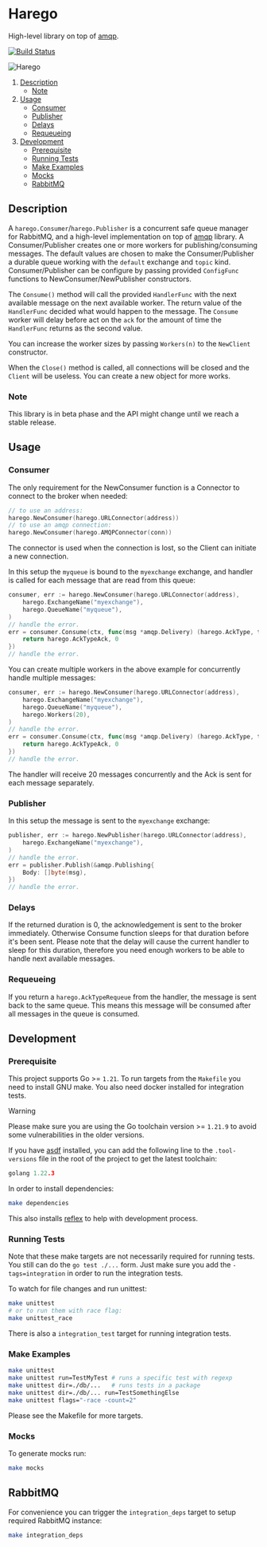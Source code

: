 # Harego

High-level library on top of [amqp][amqp].

[![Build Status](https://travis-ci.com/blokur/harego.svg?token=TM5LRGpEAwKms8UULFDi&branch=master)](https://travis-ci.com/blokur/harego)

![Harego](https://media.giphy.com/media/uNNsPzWVFzfuE/giphy.gif)

1. [Description](#description)
    - [Note](#note)
2. [Usage](#usage)
    - [Consumer](#consumer)
    - [Publisher](#publisher)
    - [Delays](#delays)
    - [Requeueing](#requeueing)
3. [Development](#development)
    - [Prerequisite](#prerequisite)
    - [Running Tests](#running-tests)
    - [Make Examples](#make-examples)
    - [Mocks](#mocks)
    - [RabbitMQ](#rabbitmq)

## Description

A `harego.Consumer`/`harego.Publisher` is a concurrent safe queue manager for
RabbitMQ, and a high-level implementation on top of
[amqp](github.com/rabbitmq/amqp091-go) library. A Consumer/Publisher creates
one or more workers for publishing/consuming messages. The default values are
chosen to make the Consumer/Publisher a durable queue working with the
`default` exchange and `topic` kind. Consumer/Publisher can be configure by
passing provided `ConfigFunc` functions to NewConsumer/NewPublisher
constructors.

The `Consume()` method will call the provided `HandlerFunc` with the next
available message on the next available worker. The return value of the
`HandlerFunc` decided what would happen to the message. The `Consume` worker
will delay before act on the `ack` for the amount of time the `HandlerFunc`
returns as the second value.

You can increase the worker sizes by passing `Workers(n)` to the `NewClient`
constructor.

When the `Close()` method is called, all connections will be closed and the
`Client` will be useless. You can create a new object for more works.

### Note

This library is in beta phase and the API might change until we reach a stable
release.

## Usage

### Consumer

The only requirement for the NewConsumer function is a Connector to connect to
the broker when needed:

```go
// to use an address:
harego.NewConsumer(harego.URLConnector(address))
// to use an amqp connection:
harego.NewConsumer(harego.AMQPConnector(conn))
```

The connector is used when the connection is lost, so the Client can initiate a
new connection.

In this setup the `myqueue` is bound to the `myexchange` exchange, and handler
is called for each message that are read from this queue:

```go
consumer, err := harego.NewConsumer(harego.URLConnector(address),
	harego.ExchangeName("myexchange"),
	harego.QueueName("myqueue"),
)
// handle the error.
err = consumer.Consume(ctx, func(msg *amqp.Delivery) (harego.AckType, time.Duration) {
	return harego.AckTypeAck, 0
})
// handle the error.
```

You can create multiple workers in the above example for concurrently handle
multiple messages:

```go
consumer, err := harego.NewConsumer(harego.URLConnector(address),
	harego.ExchangeName("myexchange"),
	harego.QueueName("myqueue"),
	harego.Workers(20),
)
// handle the error.
err = consumer.Consume(ctx, func(msg *amqp.Delivery) (harego.AckType, time.Duration) {
	return harego.AckTypeAck, 0
})
// handle the error.
```

The handler will receive 20 messages concurrently and the Ack is sent for each
message separately.

### Publisher

In this setup the message is sent to the `myexchange` exchange:

```go
publisher, err := harego.NewPublisher(harego.URLConnector(address),
	harego.ExchangeName("myexchange"),
)
// handle the error.
err = publisher.Publish(&amqp.Publishing{
	Body: []byte(msg),
})
// handle the error.
```

### Delays

If the returned duration is 0, the acknowledgement is sent to the broker
immediately. Otherwise Consume function sleeps for that duration before it's
been sent. Please note that the delay will cause the current handler to sleep
for this duration, therefore you need enough workers to be able to handle next
available messages.

### Requeueing

If you return a `harego.AckTypeRequeue` from the handler, the message is sent
back to the same queue. This means this message will be consumed after all
messages in the queue is consumed.

## Development

### Prerequisite

This project supports Go >= `1.21`. To run targets from the `Makefile` you
need to install GNU make. You also need docker installed for integration tests.

> [!WARNING]
> Please make sure you are using the Go toolchain version >= `1.21.9` to avoid
> some vulnerabilities in the older versions.

If you have [asdf][asdf] installed, you can add the following line to the
`.tool-versions` file in the root of the project to get the latest toolchain:

```go
golang 1.22.3
```

In order to install dependencies:

```bash
make dependencies
```

This also installs [reflex][reflex] to help with development process.

### Running Tests

Note that these make targets are not necessarily required for running tests.
You still can do the `go test ./...` form. Just make sure you add the
`-tags=integration` in order to run the integration tests.

To watch for file changes and run unittest:

```bash
make unittest
# or to run them with race flag:
make unittest_race
```

There is also a `integration_test` target for running integration tests.

### Make Examples

```bash
make unittest
make unittest run=TestMyTest # runs a specific test with regexp
make unittest dir=./db/...   # runs tests in a package
make unittest dir=./db/... run=TestSomethingElse
make unittest flags="-race -count=2"
```

Please see the Makefile for more targets.

### Mocks

To generate mocks run:

```bash
make mocks
```

## RabbitMQ

For convenience you can trigger the `integration_deps` target to setup required
RabbitMQ instance:

```bash
make integration_deps
```

[reflex]: https://github.com/cespare/reflex

[amqp]: https://github.com/rabbitmq/amqp091-go

[asdf]: https://github.com/asdf-vm/asdf
